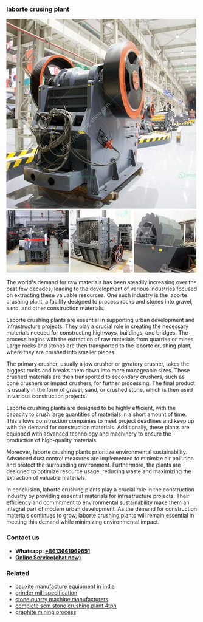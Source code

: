 <h3>laborte crusing plant</h3><img src='1704856713.jpg' alt=''><p>The world's demand for raw materials has been steadily increasing over the past few decades, leading to the development of various industries focused on extracting these valuable resources. One such industry is the laborte crushing plant, a facility designed to process rocks and stones into gravel, sand, and other construction materials.</p><p>Laborte crushing plants are essential in supporting urban development and infrastructure projects. They play a crucial role in creating the necessary materials needed for constructing highways, buildings, and bridges. The process begins with the extraction of raw materials from quarries or mines. Large rocks and stones are then transported to the laborte crushing plant, where they are crushed into smaller pieces.</p><p>The primary crusher, usually a jaw crusher or gyratory crusher, takes the biggest rocks and breaks them down into more manageable sizes. These crushed materials are then transported to secondary crushers, such as cone crushers or impact crushers, for further processing. The final product is usually in the form of gravel, sand, or crushed stone, which is then used in various construction projects.</p><p>Laborte crushing plants are designed to be highly efficient, with the capacity to crush large quantities of materials in a short amount of time. This allows construction companies to meet project deadlines and keep up with the demand for construction materials. Additionally, these plants are equipped with advanced technology and machinery to ensure the production of high-quality materials.</p><p>Moreover, laborte crushing plants prioritize environmental sustainability. Advanced dust control measures are implemented to minimize air pollution and protect the surrounding environment. Furthermore, the plants are designed to optimize resource usage, reducing waste and maximizing the extraction of valuable materials.</p><p>In conclusion, laborte crushing plants play a crucial role in the construction industry by providing essential materials for infrastructure projects. Their efficiency and commitment to environmental sustainability make them an integral part of modern urban development. As the demand for construction materials continues to grow, laborte crushing plants will remain essential in meeting this demand while minimizing environmental impact.</p><h3>Contact us</h3><ul><li><strong>Whatsapp:&nbsp;<a href="https://wa.me/8613661969651">+8613661969651</a></strong></li><li><a href="https://swt.shibang-china.com/?git&amp;zhl&amp;laborte crusing plant"><strong>Online Service(chat now)</strong></a></li></ul><h3>Related</h3><ul><li><a href='bauxite manufacture equipment in india.md'>bauxite manufacture equipment in india</a></li><li><a href='grinder mill specification.md'>grinder mill specification</a></li><li><a href='stone quarry machine manufacturers.md'>stone quarry machine manufacturers</a></li><li><a href='complete scm stone crushing plant 4tph.md'>complete scm stone crushing plant 4tph</a></li><li><a href='graphite mining process.md'>graphite mining process</a></li></ul>